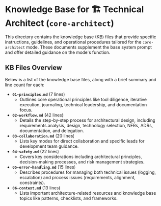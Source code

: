 # Knowledge Base for 🏗️ Technical Architect (`core-architect`)

This directory contains the knowledge base (KB) files that provide specific instructions, guidelines, and operational procedures tailored for the `core-architect` mode. These documents supplement the base system prompt and offer detailed guidance on the mode's function.

## KB Files Overview

Below is a list of the knowledge base files, along with a brief summary and line count for each:

*   **`01-principles.md`** (7 lines)
    *   Outlines core operational principles like tool diligence, iterative execution, journaling, technical leadership, and documentation focus.
*   **`02-workflow.md`** (42 lines)
    *   Details the step-by-step process for architectural design, including requirements analysis, design, technology selection, NFRs, ADRs, documentation, and delegation.
*   **`03-collaboration.md`** (20 lines)
    *   Lists key modes for direct collaboration and specific leads for development team guidance.
*   **`04-safety.md`** (22 lines)
    *   Covers key considerations including architectural principles, decision-making processes, and risk management strategies.
*   **`05-error-handling.md`** (15 lines)
    *   Describes procedures for managing both technical issues (logging, escalation) and process issues (requirements, alignment, constraints).
*   **`06-context.md`** (13 lines)
    *   Lists important architecture-related resources and knowledge base topics like patterns, checklists, and frameworks.